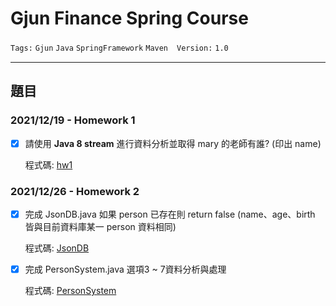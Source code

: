 # Gjun Finance Spring Course

`Tags:` `Gjun` `Java` `SpringFramework` `Maven`　`Version:` `1.0`

---


## 題目

### 2021/12/19 - Homework 1

- [x] 請使用 **Java 8 stream** 進行資料分析並取得 mary 的老師有誰? (印出 name)

  程式碼: [hw1](https://github.com/bill22863/springcore/blob/master/src/test/java/com/study/springcore/case05/Test1.java)

### 2021/12/26 - Homework 2

- [x] 完成 JsonDB.java 如果 person 已存在則 return false (name、age、birth 皆與目前資料庫某一 person 資料相同)

  程式碼: [JsonDB](https://github.com/bill22863/springcore/blob/master/src/main/java/com/study/springcore/case08/JsonDB.java)

- [x] 完成 PersonSystem.java 選項3 ~ 7資料分析與處理

  程式碼: [PersonSystem](https://github.com/bill22863/springcore/blob/master/src/main/java/com/study/springcore/case08/PersonSystem.java)

